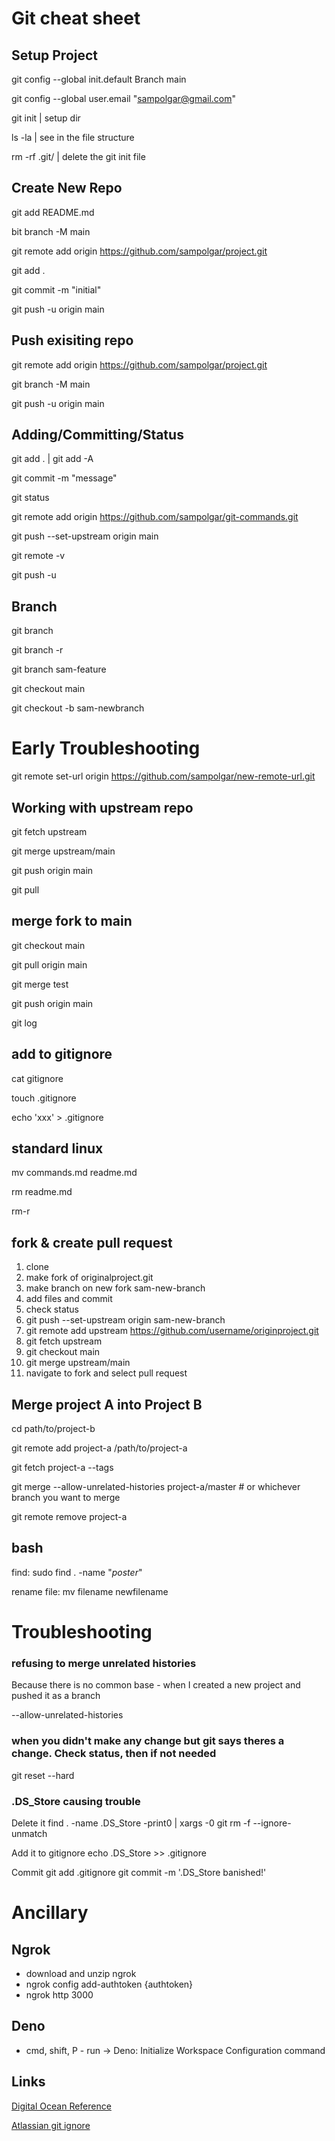 # Git cheat sheet

## Setup Project
git config --global init.default Branch main

git config --global user.email "sampolgar@gmail.com"

git init | setup dir

ls -la | see in the file structure

rm -rf .git/ | delete the git init file

## Create New Repo

git add README.md

bit branch -M main

git remote add origin https://github.com/sampolgar/project.git

git add .

git commit -m "initial"

git push -u origin main

## Push exisiting repo
git remote add origin https://github.com/sampolgar/project.git

git branch -M main

git push -u origin main

## Adding/Committing/Status

git add . | git add -A

git commit  -m "message"

git status

git remote add origin https://github.com/sampolgar/git-commands.git 

git push --set-upstream origin main

git remote -v

git push -u

## Branch
git branch

git branch -r

git branch sam-feature

git checkout main

git checkout -b sam-newbranch

# Early Troubleshooting

git remote set-url origin https://github.com/sampolgar/new-remote-url.git


## Working with upstream repo
git fetch upstream

git merge upstream/main

git push origin main

git pull

## merge fork to main
git checkout main

git pull origin main

git merge test

git push origin main

git log

## add to gitignore
cat gitignore

touch .gitignore

echo 'xxx' > .gitignore

## standard linux

mv commands.md readme.md

rm readme.md

rm-r

## fork & create pull request
1. clone
2. make fork of originalproject.git
3. make branch on new fork sam-new-branch
3. add files and commit
4. check status
5. git push --set-upstream origin sam-new-branch
6. git remote add upstream https://github.com/username/originproject.git
7. git fetch upstream
8. git checkout main
9. git merge upstream/main
10. navigate to fork and select pull request

## Merge project A into Project B
cd path/to/project-b

git remote add project-a /path/to/project-a

git fetch project-a --tags

git merge --allow-unrelated-histories project-a/master # or whichever branch you want to merge

git remote remove project-a

## bash
find: sudo find . -name "*poster*"

rename file: mv filename newfilename

# Troubleshooting
### refusing to merge unrelated histories
Because there is no common base - when I created a new project and pushed it as a branch

--allow-unrelated-histories

### when you didn't make any change but git says theres a change. Check status, then if not needed
git reset --hard

### .DS_Store causing trouble
Delete it
find . -name .DS_Store -print0 | xargs -0 git rm -f --ignore-unmatch

Add it to gitignore
echo .DS_Store >> .gitignore

Commit
git add .gitignore
git commit -m '.DS_Store banished!'

# Ancillary

## Ngrok
- download and unzip ngrok
- ngrok config add-authtoken {authtoken}
- ngrok http 3000

## Deno
- cmd, shift, P - run -> Deno: Initialize Workspace Configuration command

## Links
[Digital Ocean Reference](https://www.digitalocean.com/community/cheatsheets/how-to-use-git-a-reference-guide)

[Atlassian git ignore](https://www.atlassian.com/git/tutorials/saving-changes/gitignore#git-ignore-patterns)
